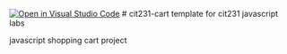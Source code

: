 [![Open in Visual Studio Code](https://classroom.github.com/assets/open-in-vscode-c66648af7eb3fe8bc4f294546bfd86ef473780cde1dea487d3c4ff354943c9ae.svg)](https://classroom.github.com/online_ide?assignment_repo_id=9348761&assignment_repo_type=AssignmentRepo)
﻿# cit231-cart
template for cit231 javascript labs

javascript shopping cart project